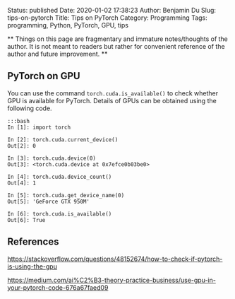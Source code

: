 Status: published
Date: 2020-01-02 17:38:23
Author: Benjamin Du
Slug: tips-on-pytorch
Title: Tips on PyTorch
Category: Programming
Tags: programming, Python, PyTorch, GPU, tips

**
Things on this page are fragmentary and immature notes/thoughts of the author.
It is not meant to readers but rather for convenient reference of the author and future improvement.
**

## PyTorch on GPU

You can use the command `torch.cuda.is_available()`
to check whether GPU is available for PyTorch.
Details of GPUs can be obtained using the following code.


    :::bash
    In [1]: import torch

    In [2]: torch.cuda.current_device()
    Out[2]: 0

    In [3]: torch.cuda.device(0)
    Out[3]: <torch.cuda.device at 0x7efce0b03be0>

    In [4]: torch.cuda.device_count()
    Out[4]: 1

    In [5]: torch.cuda.get_device_name(0)
    Out[5]: 'GeForce GTX 950M'

    In [6]: torch.cuda.is_available()
    Out[6]: True

## References

https://stackoverflow.com/questions/48152674/how-to-check-if-pytorch-is-using-the-gpu

https://medium.com/ai%C2%B3-theory-practice-business/use-gpu-in-your-pytorch-code-676a67faed09
